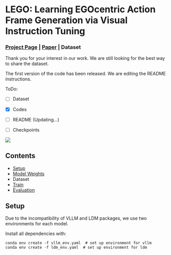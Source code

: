 # LEGO: Learning EGOcentric Action Frame Generation via Visual Instruction Tuning

### [Project Page](https://bolinlai.github.io/Lego_EgoActGen/) | [Paper](https://arxiv.org/pdf/2312.03849) | Dataset

Thank you for your interest in our work. We are still looking for the best way to share the dataset.

The first version of the code has been released. We are editing the README instructions.

ToDo:

- [ ] Dataset

- [x] Codes

- [ ] README (Updating...)

- [ ] Checkpoints

 <img src='https://bolinlai.github.io/Lego_EgoActGen/figures/visualization_new_actions.png'/>



## Contents
- [Setup](#setup)
- [Model Weights](#model-weights)
- Dataset
- [Train](#train)
- [Evaluation](#evaluation)

## Setup

Due to the incompatibility of VLLM and LDM packages, we use two environments for each model.

Install all dependencies with:

```shell
conda env create -f vllm_env.yaml  # set up environment for vllm
conda env create -f ldm_env.yaml  # set up environment for ldm
```

